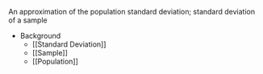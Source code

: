 An approximation of the population standard deviation; standard deviation of a sample

- Background
	- [[Standard Deviation]]
	- [[Sample]]
	- [[Population]]